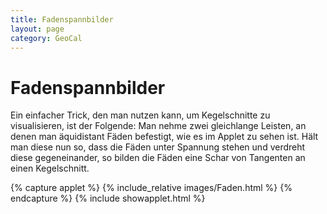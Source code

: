 ```yaml
---
title: Fadenspannbilder
layout: page
category: GeoCal
---
```


# Fadenspannbilder
Ein einfacher Trick, den man nutzen kann, um Kegelschnitte zu visualisieren, ist der Folgende: Man nehme zwei gleichlange Leisten, an denen man äquidistant Fäden befestigt, wie es im Applet zu sehen ist. Hält man diese nun so, dass die Fäden unter Spannung stehen und verdreht diese gegeneinander, so bilden die Fäden eine Schar von Tangenten an einen Kegelschnitt.  

{% capture applet %} {% include_relative images/Faden.html %} {% endcapture %}
{% include showapplet.html %}

